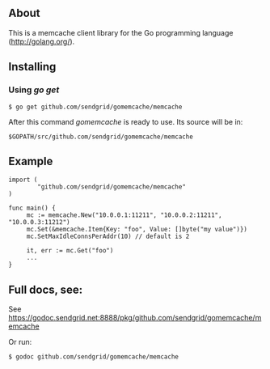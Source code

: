## About

This is a memcache client library for the Go programming language
(http://golang.org/).

## Installing

### Using *go get*

    $ go get github.com/sendgrid/gomemcache/memcache

After this command *gomemcache* is ready to use. Its source will be in:

    $GOPATH/src/github.com/sendgrid/gomemcache/memcache

## Example

    import (
            "github.com/sendgrid/gomemcache/memcache"
    )

    func main() {
         mc := memcache.New("10.0.0.1:11211", "10.0.0.2:11211", "10.0.0.3:11212")
         mc.Set(&memcache.Item{Key: "foo", Value: []byte("my value")})
         mc.SetMaxIdleConnsPerAddr(10) // default is 2

         it, err := mc.Get("foo")
         ...
    }

## Full docs, see:

See https://godoc.sendgrid.net:8888/pkg/github.com/sendgrid/gomemcache/memcache

Or run:

    $ godoc github.com/sendgrid/gomemcache/memcache

